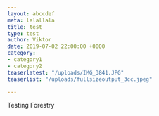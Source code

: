 ```yaml
---
layout: abccdef
meta: lalallala
title: test
type: test
author: Viktor
date: 2019-07-02 22:00:00 +0000
category:
- category1
- category2
teaserlatest: "/uploads/IMG_3841.JPG"
teaserlist: "/uploads/fullsizeoutput_3cc.jpeg"

---
```

Testing Forestry